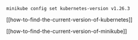 ```
minikube config set kubernetes-version v1.26.3
```

[[how-to-find-the-current-version-of-kubernetes]]

[[how-to-find-the-current-version-of-minikube]]

